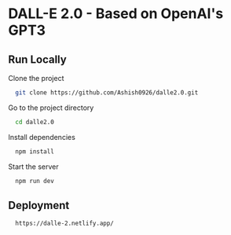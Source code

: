 
# DALL-E 2.0 - Based on OpenAI's GPT3




## Run Locally

Clone the project

```bash
  git clone https://github.com/Ashish0926/dalle2.0.git
```

Go to the project directory

```bash
  cd dalle2.0
```

Install dependencies

```bash
  npm install
```

Start the server

```bash
  npm run dev
```


## Deployment

```bash
  https://dalle-2.netlify.app/
```

